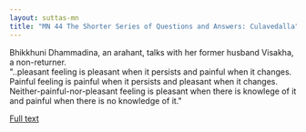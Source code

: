 ```yaml
---
layout: suttas-mn
title: "MN 44 The Shorter Series of Questions and Answers: Culavedalla"
---
```


Bhikkhuni Dhammadina, an arahant, talks with her former husband Visakha, a non-returner.  
"..pleasant feeling is pleasant when it persists and painful when it changes.  
Painful feeling is painful when it persists and pleasant when it changes.  
Neither-painful-nor-pleasant feeling is pleasant when there is knowlege of it and painful when there is no knowledge of it."

[Full text](https://accesstoinsight.org/tipitaka/mn/mn.044.than.html)
